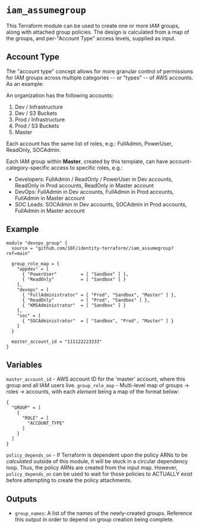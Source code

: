# `iam_assumegroup`

This Terraform module can be used to create one or more IAM groups, along with attached group policies.
The design is calculated from a map of the groups, and per-"Account Type" access levels, supplied as input.

## Account Type

The "account type" concept allows for more granular control of permissions for IAM groups
across multiple categories -- or "types" -- of AWS accounts. As an example:

An organization has the following accounts:

1. Dev / Infrastructure
2. Dev / S3 Buckets
3. Prod / Infrastructure
4. Prod / S3 Buckets
5. Master

Each account has the same list of roles, e.g.: FullAdmin, PowerUser, ReadOnly, SOCAdmin.

Each IAM group within **Master**, created by this template,
can have account-category-specific access to specific roles, e.g.:

- Developers: FullAdmin / ReadOnly / PowerUser in Dev accounts, ReadOnly in Prod accounts, ReadOnly in Master account
- DevOps: FullAdmin in Dev accounts, FullAdmin in Prod accounts, FullAdmin in Master account
- SOC Leads: SOCAdmin in Dev accounts, SOCAdmin in Prod accounts, FullAdmin in Master account

## Example

```hcl
module "devops_group" {
  source = "github.com/18F/identity-terraform//iam_assumegroup?ref=main"
  
  group_role_map = {
    "appdev" = [
      { "PowerUser"         = [ "Sandbox" ] },
      { "ReadOnly"          = [ "Sandbox" ] }
    ],
    "devops" = [
      { "FullAdministrator" = [ "Prod", "Sandbox", "Master" ] },
      { "ReadOnly"          = [ "Prod", "Sandbox" ] },
      { "KMSAdministrator"  = [ "Sandbox" ] }
    ],
    "soc" = [
      { "SOCAdministrator"  = [ "Sandbox", "Prod", "Master" ] }
    ]
  }

  master_account_id = "111122223333"
}
```

## Variables

`master_account_id` - AWS account ID for the 'master' account, where this group and all IAM users live.
`group_role_map` - Multi-level map of groups -> roles -> accounts, with each *element* being a map of the format below:

```
{
  "GROUP" = [
    {
      "ROLE" = [
        "ACCOUNT_TYPE"
      ]
    }
  ]
}
```
`policy_depends_on` - If Terraform is dependent upon the policy ARNs to be _calculated_ outside of this module,
it will be stuck in a circular dependency loop. Thus, the policy ARNs are created from the input map.
However, `policy_depends_on` can be used to wait for those policies to ACTUALLY exist
before attempting to create the policy attachments.

## Outputs

- `group_names`: A list of the names of the newly-created groups. Reference this output in order to depend on group creation being complete.

